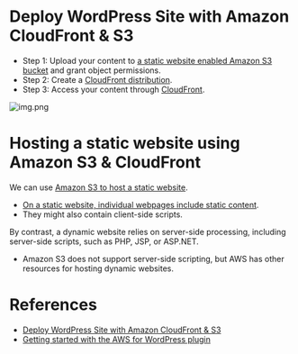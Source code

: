 # Deploy WordPress Site with Amazon CloudFront & S3
- Step 1: Upload your content to [a static website enabled Amazon S3 bucket](../6_FileStorages/3_S3ObjectStorage/Readme.md) and grant object permissions.
- Step 2: Create a [CloudFront distribution](../16_NetworkingAndContentDelivery/1_EdgeNetworking/AmazonCloudFront.md).
- Step 3: Access your content through [CloudFront](../16_NetworkingAndContentDelivery/1_EdgeNetworking/AmazonCloudFront.md).

![img.png](https://d2908q01vomqb2.cloudfront.net/cb4e5208b4cd87268b208e49452ed6e89a68e0b8/2017/11/06/1-1024x576.png)

# Hosting a static website using Amazon S3 & CloudFront

We can use [Amazon S3 to host a static website](https://docs.aws.amazon.com/AmazonS3/latest/userguide/WebsiteHosting.html).
- [On a static website, individual webpages include static content](https://github.com/Anshul619/HLD-System-Designs/blob/main/4_Scalability/CDNs/StaticContent.md). 
- They might also contain client-side scripts.

By contrast, a dynamic website relies on server-side processing, including server-side scripts, such as PHP, JSP, or ASP.NET.
- Amazon S3 does not support server-side scripting, but AWS has other resources for hosting dynamic websites.

# References
- [Deploy WordPress Site with Amazon CloudFront & S3](https://aws.amazon.com/blogs/startups/how-to-accelerate-your-wordpress-site-with-amazon-cloudfront/)
- [Getting started with the AWS for WordPress plugin](https://docs.aws.amazon.com/AmazonCloudFront/latest/DeveloperGuide/WordPressPlugIn.html)